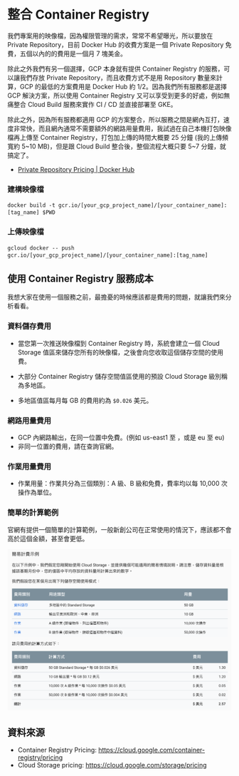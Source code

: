 # 整合 Container Registry

我們專案用的映像檔，因為權限管理的需求，常常不希望曝光，所以要放在 Private Repository，目前 Docker Hub 的收費方案是一個 Private Repository 免費，五個以內的的費用是一個月 7 塊美金。

除此之外我們有另一個選擇，GCP 本身就有提供 Container Registry 的服務，可以讓我們存放 Private Repository，而且收費方式不是用 Repository 數量來計算，GCP 的最低的方案費用是 Docker Hub 約 1/2。因為我們所有服務都是選擇 GCP 解決方案，所以使用 Container Registry 又可以享受到更多的好處，例如無痛整合 Cloud Build 服務來實作 CI / CD 並直接部署至 GKE。

除此之外，因為所有服務都適用 GCP 的方案整合，所以服務之間是網內互打，速度非常快，而且網內通常不需要額外的網路用量費用，我試過在自己本機打包映像檔再上傳至 Container Registry，打包加上傳的時間大概要 25 分鐘 (我的上傳頻寬約 5~10 MB)，但是跟 Cloud Build 整合後，整個流程大概只要 5~7 分鐘，就搞定了。

- [Private Repository Pricing | Docker Hub](https://hub.docker.com/pricing)

### 建構映像檔

```
docker build -t gcr.io/[your_gcp_project_name]/[your_container_name]:[tag_name] $PWD
```

### 上傳映像檔

```
gcloud docker -- push gcr.io/[your_gcp_project_name]/[your_container_name]:[tag_name]
```

## 使用 Container Registry 服務成本

我想大家在使用一個服務之前，最擔憂的時候應該都是費用的問題，就讓我們來分析看看。

### 資料儲存費用

- 當您第一次推送映像檔到 Container Registry 時，系統會建立一個 Cloud Storage 值區來儲存您所有的映像檔，之後會向您收取這個儲存空間的使用費。

- 大部分 Container Registry 儲存空間值區使用的預設 Cloud Storage 級別稱為多地區。

- 多地區值區每月每 GB 的費用約為 `$0.026` 美元。

### 網路用量費用

- GCP 內網路輸出，在同一位置中免費。(例如 us-east1 至 ，或是 eu 至 eu)
- 非同一位置的費用，請在查詢官網。

### 作業用量費用

- 作業用量：作業共分為三個類別：A 級、B 級和免費，費率均以每 10,000 次操作為單位。

### 簡單的計算範例

官網有提供一個簡單的計算範例，一般新創公司在正常使用的情況下，應該都不會高於這個金額，甚至會更低。

![](https://raw.githubusercontent.com/alincode/devops-30days-2019/master/assets/image-cost.png)

## 資料來源

- Container Registry Pricing: <https://cloud.google.com/container-registry/pricing>
- Cloud Storage pricing: <https://cloud.google.com/storage/pricing>
